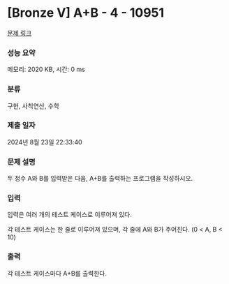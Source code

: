 # [Bronze V] A+B - 4 - 10951 

[문제 링크](https://www.acmicpc.net/problem/10951) 

### 성능 요약

메모리: 2020 KB, 시간: 0 ms

### 분류

구현, 사칙연산, 수학

### 제출 일자

2024년 8월 23일 22:33:40

### 문제 설명

<p>두 정수 A와 B를 입력받은 다음, A+B를 출력하는 프로그램을 작성하시오.</p>

### 입력 

 <p>입력은 여러 개의 테스트 케이스로 이루어져 있다.</p>

<p>각 테스트 케이스는 한 줄로 이루어져 있으며, 각 줄에 A와 B가 주어진다. (0 < A, B < 10)</p>

### 출력 

 <p>각 테스트 케이스마다 A+B를 출력한다.</p>

